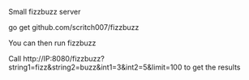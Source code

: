 Small fizzbuzz server

go get github.com/scritch007/fizzbuzz

You can then run fizzbuzz


Call http://IP:8080/fizzbuzz?string1=fizz&string2=buzz&int1=3&int2=5&limit=100 to get the results